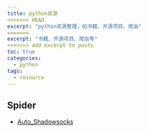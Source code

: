 ```yaml
---
title: python资源
<<<<<<< HEAD
excerpt: "python资源整理，如书籍、开源项目、爬虫"
=======
excerpt: "书籍、开源项目、爬虫等"
>>>>>>> add excerpt to posts
toc: true
categories:
  - python
tags:
  - resource
---
```


## Spider
- [Auto_Shadowsocks](https://github.com/VonSdite/Auto_Shadowsocks)
